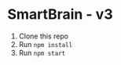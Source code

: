 # SmartBrain - v3

1. Clone this repo
2. Run `npm install`
3. Run `npm start`

<!-- Note: Added Security Measures -->